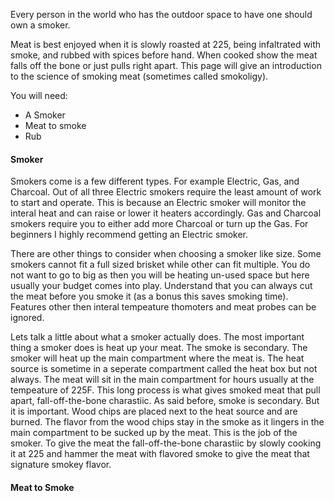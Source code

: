 Every person in the world who has the outdoor space to have one should own a smoker.

Meat is best enjoyed when it is slowly roasted at 225, being infaltrated with smoke, and rubbed with spices before hand.
When cooked show the meat falls off the bone or just pulls right apart.
This page will give an introduction to the science of smoking meat (sometimes called smokoligy).

You will need:
<ul>
    <li>A Smoker</li>
    <li>Meat to smoke</li>
    <li>Rub</li>
</ul>

<h4>Smoker</h4>
Smokers come is a few different types.
For example Electric, Gas, and Charcoal.
Out of all three Electric smokers require the least amount of work to start and operate.
This is because an Electric smoker will monitor the interal heat and can raise or lower it heaters accordingly.
Gas and Charcoal smokers require you to either add more Charcoal or turn up the Gas.
For beginners I highly recommend getting an Electric smoker.

There are other things to consider when choosing a smoker like size.
Some smokers cannot fit a full sized brisket while other can fit multiple.
You do not want to go to big as then you will be heating un-used space but here usually your budget comes into play.
Understand that you can always cut the meat before you smoke it (as a bonus this saves smoking time).
Features other then interal tempeature thomoters and meat probes can be ignored.

Lets talk a little about what a smoker actually does.
The most important thing a smoker does is heat up your meat.
The smoke is secondary.
The smoker will heat up the main compartment where the meat is.
The heat source is sometime in a seperate compartment called the heat box but not always.
The meat will sit in the main compartment for hours usually at the tempeature of 225F.
This long process is what gives smoked meat that pull apart, fall-off-the-bone charastiic.
As said before, smoke is secondary.
But it is important.
Wood chips are placed next to the heat source and are burned.
The flavor from the wood chips stay in the smoke as it lingers in the main compartment to be sucked up by the meat.
This is the job of the smoker.
To give the meat the fall-off-the-bone charastiic by slowly cooking it at 225 and hammer the meat with flavored smoke to give the meat that signature smokey flavor.

<h4>Meat to Smoke</h4>


<h4></h4>


